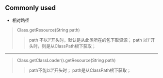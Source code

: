 ## Commonly used
+ 相对路径
> Class.getResource(String path)
>> path  不以’/'开头时，默认是从此类所在的包下取资源；
path  以’/'开头时，则是从ClassPath根下获取；
-----------------------------------------------------------------------

>Class.getClassLoader().getResource(String path)
>> path不能以’/'开头时；
>> path是从ClassPath根下获取；
